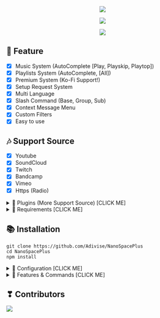 <p align="center">
<img src="https://capsule-render.vercel.app/api?type=waving&color=gradient&height=200&section=header&text=NanoSpacePlus&fontSize=80&fontAlignY=35&animation=twinkling&fontColor=gradient"/> </a> 
</p>

<p align="center"> 
  <a href="https://discord.gg/SNG3dh3MbR" target="_blank"> <img src="https://discordapp.com/api/guilds/903043706410643496/widget.png?style=banner2"/> </a> 
</p>

<p align="center"> 
  <a href="https://ko-fi.com/nanotect" target="_blank"> <img src="https://ko-fi.com/img/githubbutton_sm.svg"/> </a> 
</p>

## 📑 Feature
- [x] Music System (AutoComplete [Play, Playskip, Playtop])
- [x] Playlists System (AutoComplete, [All])
- [x] Premium System (Ko-Fi Support!)
- [x] Setup Request System
- [x] Multi Language
- [x] Slash Command (Base, Group, Sub)
- [x] Context Message Menu
- [x] Custom Filters
- [x] Easy to use

## 🎶 Support Source
- [x] Youtube
- [x] SoundCloud
- [x] Twitch
- [x] Bandcamp
- [x] Vimeo
- [x] Https (Radio)

<details><summary>📃 Plugins (More Support Source) [CLICK ME]</summary>
<p>

## 📃 Plugins (More Support Source) (Require: LavaLink v3.6.x)
- [x] [LavaSrc](https://github.com/TopiSenpai/LavaSrc)
- Spotify
- Deezer
- Apple
- Yandex

- [x] [skybot-lavalink-plugin](https://github.com/DuncteBot/skybot-lavalink-plugin)
- Mixcloud
- Ocremix
- Clyp
- Reddit
- Getyarn
- TikTok
- PornHub
- Soundgasm

</p>
</details>

<details><summary>📎 Requirements [CLICK ME]</summary>
<p>

## 📎 Requirements

- [x] Node.js v16+ **[Download](https://nodejs.org/en/download/)**
- [x] Discord Bot Token **[Guide](https://discordjs.guide/preparations/setting-up-a-bot-application.html#creating-your-bot)**
- [x] LavaLink **[Guide](https://github.com/freyacodes/lavalink)** (*Dev Version!* **[Download](https://ci.fredboat.com/repository/)**)
- [My Application File](https://cdn.discordapp.com/attachments/1010784573061349496/1038914440734715994/application.yml)
- [x] MongoDB **[Download](https://www.mongodb.com/try/download/community)** (Download & install = Finish!)

## 🛑 Super Requirements 

- Java 11-13 **[Download JDK13](http://www.mediafire.com/file/m6gk7aoq96db8g0/file)** (i use this version) for LAVALINK!

</p>
</details>

## 📚 Installation

```
git clone https://github.com/Adivise/NanoSpacePlus
cd NanoSpacePlus
npm install
```

<details><summary>📄 Configuration [CLICK ME]</summary>
<p>

## 📄 Configuration

Copy or Rename `.env.example` to `.env` and fill out the values:

```.env
# Bot
TOKEN=REPLACE_HERE
NP_REALTIME=false
LEAVE_TIMEOUT=120000
LANGUAGE=en
EMBED_COLOR=#000001

# Dev
OWNER_ID=REPLACE_HERE

# Database
MONGO_URI=mongodb://127.0.0.1:27017/nanospaceplus
LIMIT_TRACK=50
LIMIT_PLAYLIST=10

# Nodes
NODE_HOST=localhost
NODE_PORT=5555
NODE_PASSWORD=123456
```
After installation or finishes all you can use `node .` to start the bot. or `Run Start.bat`

</p>
</details>

<details><summary>🔩 Features & Commands [CLICK ME]</summary>
<p>

## 🔩 Features & Commands

> Note: The default prefix is '/'

💬 **Context Menu**
- Play (Right-Click & Apps > Context | Play) 
- Skip (Right-Click & Apps > Context | Skip) 
- Stop (Right-Click & Apps > Context | Stop) 
- Shuffle (Right-Click & Apps > Context | Shuffle) 
- Loop (Right-Click & Apps > Context | Loop) 

💬 **Extra Commands!**
- Play (/extra play) 

🎶 **Music Commands!** 

- Play (/play [song/url])
- Search (/search [songname])
- Nowplaying (/nowplaying)
- Queue (/music queue [page])
- Loop (/music loop [current, queue])
- LoopQueue (/music loopqueue)
- Shuffle (/music shuffle)
- Volume (/music volume [10 - 100])
- Pause (/music pause)
- Resume (/music resume)
- Skip (/music skip)
- Skipto (/music skipto [position])
- Clear (/musicclear)
- Join (/music join)
- Leave (/music leave)
- Forward (/music forward [second])
- Seek (/music seek [second])
- Rewind (/music rewind [second])
- Replay (/music replay)
- TwentyFourSeven (/music 247)
- Previous (/music previous)
- Autoplay (/music autoplay)
- Move (/music move [song] [position])
- Remove (/music remove [song])
- PlaySkip (/music playskip [song/url])
- SearchSkip (/music searchskip [songname])
- PlayTop (/music playtop [song/url])
- SearchTop (/music searchtop [songname])
- SearchSkip (/music searchskip [song/url])
- PlayTop (/music playtop [song/url])
- SearchTop (/music searchtop [song/url])
- Charts (/charts [global/guild])

⏺ **Filter Commands!**
- Bass (/filter bass)
- Superbass (/filter superbass)
- Pop (/filter pop)
- Treblebass (/filter treblebass)
- Soft (/filter soft)
- Earrape (/filter earrape)
- Equalizer (/filter equalizer [14 bands])
- Speed (/filter speed [amount])
- Picth (/filter pitch [amount])
- Vaporwave (/filter vaporwave)
- Nightcore (/filter nightcore)
- Bassboost (/filter bassboost [-10 - 10])
- Rate (/filter rate)
- Reset (/filter reset)
- 3d (/filter 3d)
- China (/filter china)
- Chipmunk (/filter chipmunk)
- Darthvader (/filter darthvader)
- DoubleTime (/filter doubletime)
- SlowMotion (/filter slowmotion)
- Tremolo (/filter tremolo)
- Vibrate (/filter vibrate)
- Vibrato (/filter vibrato)
- Daycore (/filter daycore)
- Television (/filter Television)
	
📦 **Playlist Commands!**
- Create (/playlist create [name])
- Add (/playlist add [name] [link])
- Private (/playlist private [name])
- Public (/playlist public [name])
- Delete (/playlist delete [name])
- Import (/playlist import [name])
- Detail (/playlist detail [name])
- Remove (/playlist remove [name] [position])
- SaveCurrent (/playlist savecurrent [name])
- SaveQueue (/playlist savequeue [name])
- View (/playlist view)
	
💎 **Premium Commands!**
- Profile (/profile)
- Generate (/premium generate [plan] [amount]) // (OWNER ONLY)
- Redeem (/redeem [code])
- Setup (/premium setup)
- Transaction (/premium transaction [id])
- Remove (/premium remove [mention]) // (OWNER ONLY)
	
📑 **Utility Commands!**
- Shutdown (/utility shutdown) // (OWNER ONLY)
- Language (/utility language [language] ) // Example: en, th
- Help (/help)
- CommandStats (/commandstats)
- Vps (/utility vps)
- LavaLink (/utility lavalink)

</p>
</details>

## ❣ Contributors

<a href="https://github.com/Adivise/NanoSpacePlus/graphs/contributors">
  <img src="https://contributors-img.web.app/image?repo=Adivise/NanoSpacePlus" />
</a>
